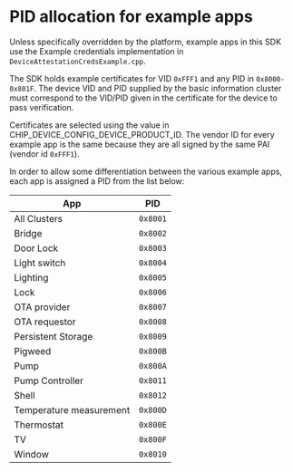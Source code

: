 # PID allocation for example apps

Unless specifically overridden by the platform, example apps in this SDK use the
Example credentials implementation in `DeviceAttestationCredsExample.cpp`.

The SDK holds example certificates for VID `0xFFF1` and any PID in
`0x8000-0x801F`. The device VID and PID supplied by the basic information
cluster must correspond to the VID/PID given in the certificate for the device
to pass verification.

Certificates are selected using the value in
CHIP_DEVICE_CONFIG_DEVICE_PRODUCT_ID. The vendor ID for every example app is the
same because they are all signed by the same PAI (vendor id `0xFFF1`).

In order to allow some differentiation between the various example apps, each
app is assigned a PID from the list below:

| App                     | PID      |
| ----------------------- | -------- |
| All Clusters            | `0x8001` |
| Bridge                  | `0x8002` |
| Door Lock               | `0x8003` |
| Light switch            | `0x8004` |
| Lighting                | `0x8005` |
| Lock                    | `0x8006` |
| OTA provider            | `0x8007` |
| OTA requestor           | `0x8008` |
| Persistent Storage      | `0x8009` |
| Pigweed                 | `0x800B` |
| Pump                    | `0x800A` |
| Pump Controller         | `0x8011` |
| Shell                   | `0x8012` |
| Temperature measurement | `0x800D` |
| Thermostat              | `0x800E` |
| TV                      | `0x800F` |
| Window                  | `0x8010` |
